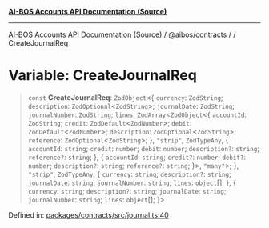 [**AI-BOS Accounts API Documentation (Source)**](../../../README.md)

***

[AI-BOS Accounts API Documentation (Source)](../../../README.md) / [@aibos/contracts](../README.md) / [](../README.md) / CreateJournalReq

# Variable: CreateJournalReq

> `const` **CreateJournalReq**: `ZodObject`\<\{ `currency`: `ZodString`; `description`: `ZodOptional`\<`ZodString`\>; `journalDate`: `ZodString`; `journalNumber`: `ZodString`; `lines`: `ZodArray`\<`ZodObject`\<\{ `accountId`: `ZodString`; `credit`: `ZodDefault`\<`ZodNumber`\>; `debit`: `ZodDefault`\<`ZodNumber`\>; `description`: `ZodOptional`\<`ZodString`\>; `reference`: `ZodOptional`\<`ZodString`\>; \}, `"strip"`, `ZodTypeAny`, \{ `accountId`: `string`; `credit`: `number`; `debit`: `number`; `description?`: `string`; `reference?`: `string`; \}, \{ `accountId`: `string`; `credit?`: `number`; `debit?`: `number`; `description?`: `string`; `reference?`: `string`; \}\>, `"many"`\>; \}, `"strip"`, `ZodTypeAny`, \{ `currency`: `string`; `description?`: `string`; `journalDate`: `string`; `journalNumber`: `string`; `lines`: `object`[]; \}, \{ `currency`: `string`; `description?`: `string`; `journalDate`: `string`; `journalNumber`: `string`; `lines`: `object`[]; \}\>

Defined in: [packages/contracts/src/journal.ts:40](https://github.com/pohlai88/accounts/blob/48103fb36d28b2b9bfb33472b6de2f719773cde9/packages/contracts/src/journal.ts#L40)
